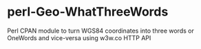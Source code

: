 perl-Geo-WhatThreeWords
=======================

Perl CPAN module to turn WGS84 coordinates into three words or OneWords and vice-versa using w3w.co HTTP API
